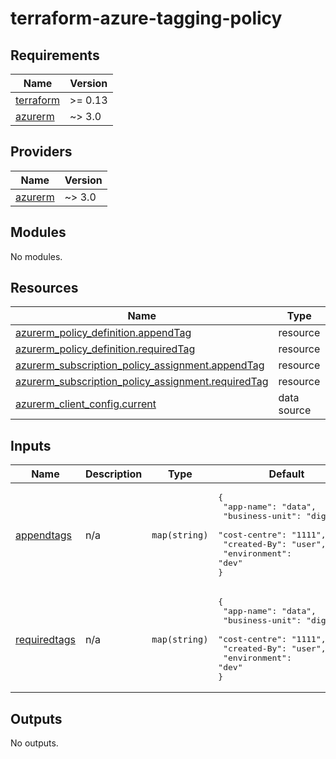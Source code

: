 # terraform-azure-tagging-policy
<!-- BEGIN_TF_DOCS -->
## Requirements

| Name | Version |
|------|---------|
| <a name="requirement_terraform"></a> [terraform](#requirement\_terraform) | >= 0.13 |
| <a name="requirement_azurerm"></a> [azurerm](#requirement\_azurerm) | ~> 3.0 |

## Providers

| Name | Version |
|------|---------|
| <a name="provider_azurerm"></a> [azurerm](#provider\_azurerm) | ~> 3.0 |

## Modules

No modules.

## Resources

| Name | Type |
|------|------|
| [azurerm_policy_definition.appendTag](https://registry.terraform.io/providers/hashicorp/azurerm/latest/docs/resources/policy_definition) | resource |
| [azurerm_policy_definition.requiredTag](https://registry.terraform.io/providers/hashicorp/azurerm/latest/docs/resources/policy_definition) | resource |
| [azurerm_subscription_policy_assignment.appendTag](https://registry.terraform.io/providers/hashicorp/azurerm/latest/docs/resources/subscription_policy_assignment) | resource |
| [azurerm_subscription_policy_assignment.requiredTag](https://registry.terraform.io/providers/hashicorp/azurerm/latest/docs/resources/subscription_policy_assignment) | resource |
| [azurerm_client_config.current](https://registry.terraform.io/providers/hashicorp/azurerm/latest/docs/data-sources/client_config) | data source |

## Inputs

| Name | Description | Type | Default | Required |
|------|-------------|------|---------|:--------:|
| <a name="input_appendtags"></a> [appendtags](#input\_appendtags) | n/a | `map(string)` | <pre>{<br>  "app-name": "data",<br>  "business-unit": "digital",<br>  "cost-centre": "1111",<br>  "created-By": "user",<br>  "environment": "dev"<br>}</pre> | no |
| <a name="input_requiredtags"></a> [requiredtags](#input\_requiredtags) | n/a | `map(string)` | <pre>{<br>  "app-name": "data",<br>  "business-unit": "digital",<br>  "cost-centre": "1111",<br>  "created-By": "user",<br>  "environment": "dev"<br>}</pre> | no |

## Outputs

No outputs.
<!-- END_TF_DOCS -->